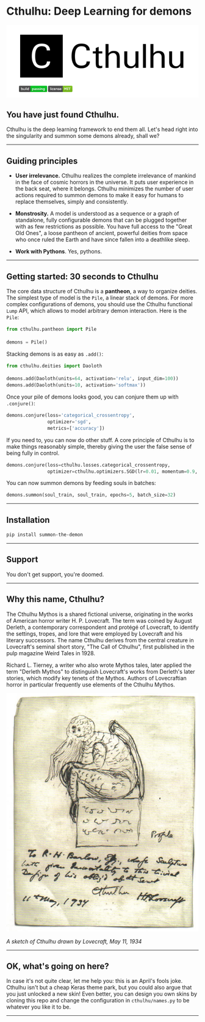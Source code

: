 # Cthulhu: Deep Learning for demons

![cthulhu.png](cthulhu.png)

## You have just found Cthulhu.

Cthulhu is the deep learning framework to end them all. Let's head right into the singularity and
summon some demons already, shall we?

------------------

## Guiding principles

- __User irrelevance.__ Cthulhu realizes the complete irrelevance of mankind in the face of cosmic horrors in the universe. It puts user experience in the back seat, where it belongs. Cthulhu minimizes the number of user actions required to summon demons to make it easy for humans to replace themselves, simply and consistently.

- __Monstrosity.__ A model is understood as a sequence or a graph of standalone, fully configurable demons that can be plugged together with as few restrictions as possible. You have full access to the "Great Old Ones", a loose pantheon of ancient, powerful deities from space who once ruled the Earth and have since fallen into a deathlike sleep.

- __Work with Pythons__. Yes, pythons.

------------------


## Getting started: 30 seconds to Cthulhu

The core data structure of Cthulhu is a __pantheon__, a way to organize deities. The simplest type of model is the `Pile`, a linear stack of demons. For more complex configurations of demons, you should use the Cthulhu functional `Lump` API, which allows to model arbitrary demon interaction.
Here is the `Pile`:

```python
from cthulhu.pantheon import Pile

demons = Pile()
```

Stacking demons is as easy as `.add()`:

```python
from cthulhu.deities import Daoloth

demons.add(Daoloth(units=64, activation='relu', input_dim=100))
demons.add(Daoloth(units=10, activation='softmax'))
```

Once your pile of demons looks good, you can conjure them up with `.conjure()`:

```python
demons.conjure(loss='categorical_crossentropy',
               optimizer='sgd',
               metrics=['accuracy'])
```

If you need to, you can now do other stuff. A core principle of Cthulhu is to make things reasonably simple, thereby giving the user the false sense of being fully in control.

```python
demons.conjure(loss=cthulhu.losses.categorical_crossentropy,
               optimizer=cthulhu.optimizers.SGD(lr=0.01, momentum=0.9, nesterov=True))
```

You can now summon demons by feeding souls in batches:

```python
demons.summon(soul_train, soul_train, epochs=5, batch_size=32)
```

------------------


## Installation

```sh
pip install summon-the-demon
```

------------------


## Support

You don't get support, you're doomed.


------------------


## Why this name, Cthulhu?

The Cthulhu Mythos is a shared fictional universe, originating in the works of American horror writer H. P. Lovecraft. The term was coined by August Derleth, a contemporary correspondent and protégé of Lovecraft, to identify the settings, tropes, and lore that were employed by Lovecraft and his literary successors. The name Cthulhu derives from the central creature in Lovecraft's seminal short story, "The Call of Cthulhu", first published in the pulp magazine Weird Tales in 1928.

Richard L. Tierney, a writer who also wrote Mythos tales, later applied the term "Derleth Mythos" to distinguish Lovecraft's works from Derleth's later stories, which modify key tenets of the Mythos. Authors of Lovecraftian horror in particular frequently use elements of the Cthulhu Mythos.


![Cthulhu Sketch by Lovecraft](Cthulhu_sketch_by_Lovecraft.jpg)

_A sketch of Cthulhu drawn by Lovecraft, May 11, 1934_

------------------


## OK, what's going on here?

In case it's not quite clear, let me help you: this is an April's fools joke. Cthulhu isn't but a cheap
Keras theme park, but you could also argue that you just unlocked a new skin! Even better, you can
design you own skins by cloning this repo and change the configuration in `cthulhu/names.py` to be whatever
you like it to be. 

------------------
